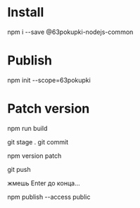 # Install
npm i --save @63pokupki-nodejs-common
# Publish
npm init --scope=63pokupki


# Patch version

npm run build

git stage .
git commit

npm version patch

git push



жмешь Enter до конца...

npm publish --access public
